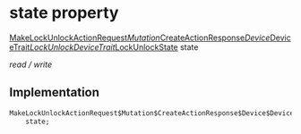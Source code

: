 


# state property






[MakeLockUnlockActionRequest$Mutation$CreateActionResponse$Device$DeviceTrait$LockUnlockDeviceTrait$LockUnlockState](../../package-yonomi_sdk_dart_graphql_devices_lock_lock_queries.graphql/MakeLockUnlockActionRequest$Mutation$CreateActionResponse$Device$DeviceTrait$LockUnlockDeviceTrait$LockUnlockState-class.md) state
  
_read / write_






## Implementation

```dart
MakeLockUnlockActionRequest$Mutation$CreateActionResponse$Device$DeviceTrait$LockUnlockDeviceTrait$LockUnlockState
    state;


```







